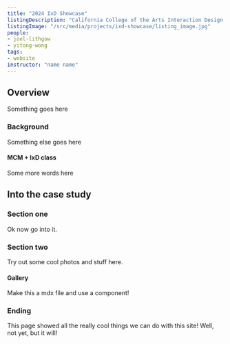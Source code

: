 ```yaml
---
title: "2024 IxD Showcase"
listingDescription: "California College of the Arts Interaction Design program showcases graduating student work"
listingImage: "/src/media/projects/ixd-showcase/listing_image.jpg"
people:
- joel-lithgow
- yitong-wong
tags:
- website
instructor: "name name"
---
```

## Overview
Something goes here

### Background
Something else goes here

#### MCM + IxD class
Some more words here

## Into the case study

### Section one
Ok now go into it.

### Section two
Try out some cool photos and stuff here.

#### Gallery
Make this a mdx file and use a component!

### Ending
This page showed all the really cool things we can do with this site! Well, not yet, but it will!
